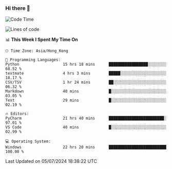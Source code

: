 ### Hi there 👋

<!--
**RoiexLee/RoiexLee** is a ✨ _special_ ✨ repository because its `README.md` (this file) appears on your GitHub profile.

Here are some ideas to get you started:

- 🔭 I’m currently working on ...
- 🌱 I’m currently learning ...
- 👯 I’m looking to collaborate on ...
- 🤔 I’m looking for help with ...
- 💬 Ask me about ...
- 📫 How to reach me: ...
- 😄 Pronouns: ...
- ⚡ Fun fact: ...
-->

<!--START_SECTION:waka-->
![Code Time](http://img.shields.io/badge/Code%20Time-614%20hrs%204%20mins-blue)

![Lines of code](https://img.shields.io/badge/From%20Hello%20World%20I%27ve%20Written-38.4%20thousand%20lines%20of%20code-blue)

📊 **This Week I Spent My Time On** 

```text
🕑︎ Time Zone: Asia/Hong_Kong

💬 Programming Languages: 
Python                   15 hrs 18 mins      █████████████████░░░░░░░░   68.52 % 
textmate                 4 hrs 3 mins        █████░░░░░░░░░░░░░░░░░░░░   18.17 % 
CSV/TSV                  1 hr 24 mins        ██░░░░░░░░░░░░░░░░░░░░░░░   06.32 % 
Markdown                 40 mins             █░░░░░░░░░░░░░░░░░░░░░░░░   03.05 % 
Text                     29 mins             █░░░░░░░░░░░░░░░░░░░░░░░░   02.19 % 

🔥 Editors: 
PyCharm                  21 hrs 40 mins      ████████████████████████░   97.01 % 
VS Code                  40 mins             █░░░░░░░░░░░░░░░░░░░░░░░░   02.99 % 

💻 Operating System: 
Windows                  22 hrs 20 mins      █████████████████████████   100.00 % 
```


 Last Updated on 05/07/2024 18:38:22 UTC
<!--END_SECTION:waka-->
